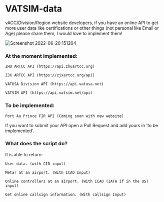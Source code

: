 # VATSIM-data

vACC/Division/Region website developers, if you have an online API to get more user data like certifications or other things (not personal like Email or Age) please share them, I would love to implement them!

![Screenshot 2022-06-20 151204](https://user-images.githubusercontent.com/89699543/174609333-9079ea74-1b89-46e2-813f-f38fb1877b0f.png)



### At the moment implemented:

`ZHU ARTCC API (https://api.zhuartcc.org)`

`ZJX ARTCC API (https://zjxartcc.org/api)`

`VATUSA Division API (https://api.vatusa.net)`

`VATSIM API (https://api.vatsim.net/api)`







### To be implemented:

`Port Au Prince FIR API (Coming soon with new website)`

If you want to submit your API open a Pull Request and add yours in 'to be implemented'.

### What does the script do?
It is able to return:

`User data. (with CID input)`

`Metar at an airport. (With ICAO Input)`

`Online controllers at an airport. (With ICAO (IATA if in the US) input)`

`Get online callsign information. (With callsign Input)`




